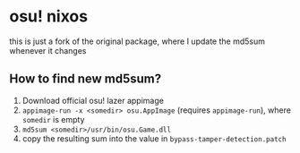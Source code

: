 # osu! nixos

this is just a fork of the original package, where I update the md5sum whenever it changes

## How to find new md5sum?

1. Download official osu! lazer appimage
2. `appimage-run -x <somedir> osu.AppImage` (requires `appimage-run`), where `somedir` is empty
3. `md5sum <somedir>/usr/bin/osu.Game.dll`
4. copy the resulting sum into the value in `bypass-tamper-detection.patch`
